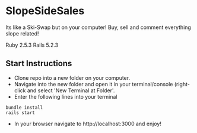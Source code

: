 # SlopeSideSales

Its like a Ski-Swap but on your computer!
Buy, sell and comment everything slope related!

Ruby 2.5.3
Rails 5.2.3

## Start Instructions

- Clone repo into a new folder on your computer.
- Navigate into the new folder and open it in your terminal/console (right-click and select 'New Terminal at Folder'.
- Enter the following lines into your terminal
```
bundle install
rails start
```
- In your browser navigate to http://localhost:3000 and enjoy!






 

